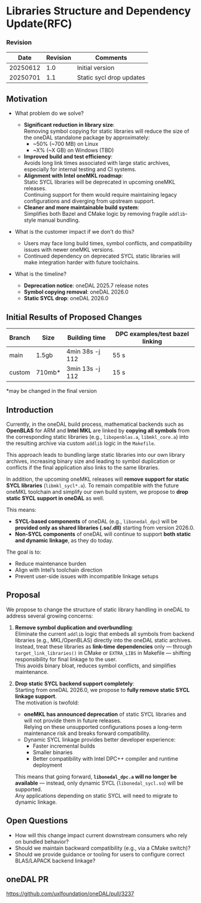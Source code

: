 # Libraries Structure and Dependency Update(RFC)

### Revision
|Date       |Revision| Comments                                                                 |
|-----------|--------|--------------------------------------------------------------------------|
|  20250612 |  1.0   | Initial version                                                          |
|  20250701 |  1.1   | Static sycl drop updates                                                 |

## Motivation

* What problem do we solve?
  * **Significant reduction in library size**:  
    Removing symbol copying for static libraries will reduce the size of the oneDAL standalone package by approximately:
    - ~50% (~700 MB) on Linux
    - ~X% (~X GB) on Windows (TBD)
  * **Improved build and test efficiency**:  
    Avoids long link times associated with large static archives, especially for internal testing and CI systems.
  * **Alignment with Intel oneMKL roadmap**:  
    Static SYCL libraries will be deprecated in upcoming oneMKL releases.  
    Continuing support for them would require maintaining legacy configurations and diverging from upstream support.
  * **Cleaner and more maintainable build system**:  
    Simplifies both Bazel and CMake logic by removing fragile `addlib`-style manual bundling.

* What is the customer impact if we don't do this?
  * Users may face long build times, symbol conflicts, and compatibility issues with newer oneMKL versions.
  * Continued dependency on deprecated SYCL static libraries will make integration harder with future toolchains.

* What is the timeline?
  * **Deprecation notice**: oneDAL 2025.7 release notes
  * **Symbol copying removal**: oneDAL 2026.0
  * **Static SYCL drop**: oneDAL 2026.0

## Initial Results of Proposed Changes

|Branch     | Size   | Building time                | DPC examples/test bazel linking           |
|-----------|--------|------------------------------|-------------------------------------------|
|   main    |  1.5gb | 4min 38s -j 112              | 55 s                                      |
|   custom  |  710mb*| 3min 13s -j 112              | 15 s                                      |
*may be changed in the final version

## Introduction

Currently, in the oneDAL build process, mathematical backends such as **OpenBLAS** for ARM and **Intel MKL** are linked by **copying all symbols** from the corresponding static libraries (e.g., `libopenblas.a`, `libmkl_core.a`) into the resulting archive via custom `addlib` logic in the `Makefile`.

This approach leads to bundling large static libraries into our own library archives, increasing binary size and leading to symbol duplication or conflicts if the final application also links to the same libraries.

In addition, the upcoming oneMKL releases will **remove support for static SYCL libraries** (`libmkl_sycl*.a`). To remain compatible with the future oneMKL toolchain and simplify our own build system, we propose to **drop static SYCL support in oneDAL** as well.

This means:
- **SYCL-based components** of oneDAL (e.g., `libonedal_dpc`) will be **provided only as shared libraries (.so/.dll)** starting from version 2026.0.
- **Non-SYCL components** of oneDAL will continue to support **both static and dynamic linkage**, as they do today.

The goal is to:
- Reduce maintenance burden
- Align with Intel’s toolchain direction
- Prevent user-side issues with incompatible linkage setups

## Proposal

We propose to change the structure of static library handling in oneDAL to address several growing concerns:

1. **Remove symbol duplication and overbundling**:  
   Eliminate the current `addlib` logic that embeds all symbols from backend libraries (e.g., MKL/OpenBLAS) directly into the oneDAL static archives.  
   Instead, treat these libraries as **link-time dependencies** only — through `target_link_libraries()` in CMake or `EXTRA_LIBS` in Makefile — shifting responsibility for final linkage to the user.  
   This avoids binary bloat, reduces symbol conflicts, and simplifies maintenance.

2. **Drop static SYCL backend support completely**:  
   Starting from oneDAL 2026.0, we propose to **fully remove static SYCL linkage support**.  
   The motivation is twofold:
   - **oneMKL has announced deprecation** of static SYCL libraries and will not provide them in future releases.  
     Relying on these unsupported configurations poses a long-term maintenance risk and breaks forward compatibility.
   - Dynamic SYCL linkage provides better developer experience:
     - Faster incremental builds
     - Smaller binaries
     - Better compatibility with Intel DPC++ compiler and runtime deployment

   This means that going forward, **`libonedal_dpc.a` will no longer be available** — instead, only dynamic SYCL (`libonedal_sycl.so`) will be supported.  
   Any applications depending on static SYCL will need to migrate to dynamic linkage.


## Open Questions

- How will this change impact current downstream consumers who rely on bundled behavior?
- Should we maintain backward compatibility (e.g., via a CMake switch)?
- Should we provide guidance or tooling for users to configure correct BLAS/LAPACK backend linkage?

## oneDAL PR

https://github.com/uxlfoundation/oneDAL/pull/3237
